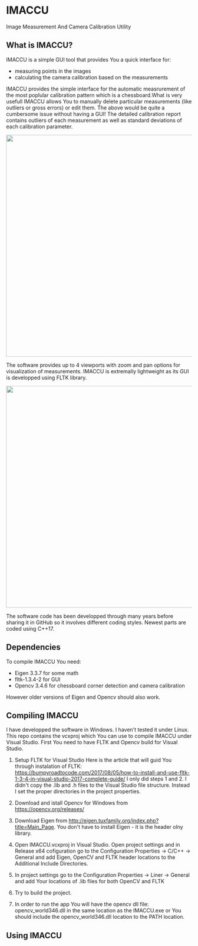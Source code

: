 # IMACCU

Image Measurement And Camera Calibration Utility

## What is IMACCU?

IMACCU is a simple GUI tool that provides You a quick interface for:
- measuring points in the images
- calculating the camera calibration based on the measurements

IMACCU provides the simple interface for the automatic measrurement of the most poplular calibration pattern which is a chessboard.What is very usefull IMACCU allows You to manually delete particular measurements (like outliers or gross errors) or edit them. The above would be quite a cumbersome issue without having a GUI! The detailed calibration report contains outliers of each measurement as well as standard deviations of each calibration parameter.

<img src="https://user-images.githubusercontent.com/54469000/64493207-7d831b80-d27d-11e9-9605-05913396c102.jpg" width="600">

The software provides up to 4 viewports with zoom and pan options for visualization of measurements. IMACCU is extremally lightweight as its GUI is developped using FLTK library.

<img src="https://user-images.githubusercontent.com/54469000/64493210-807e0c00-d27d-11e9-8b87-5f4d092e1a0b.jpg" width="600">

The software code has been developped through many years before sharing it in GitHub so it involves different coding styles. Newest parts are coded using C++17.

## Dependencies

To compile IMACCU You need:
- Eigen 3.3.7 for some math
- fltk-1.3.4-2 for GUI
- Opencv 3.4.6 for chessboard corner detection and camera calibration

However older versions of Eigen and Opencv should also work.

## Compiling IMACCU

I have developped the software in Windows. I haven't tested it under Linux.
This repo contains the vcxproj which You can use to compile IMACCU under Visual Studio. First You need to have FLTK and Opencv build for Visual Studio.

1. Setup FLTK for Visual Studio
Here is the article that will guid You through instalation of FLTK:
https://bumpyroadtocode.com/2017/08/05/how-to-install-and-use-fltk-1-3-4-in-visual-studio-2017-complete-guide/
I only did steps 1 and 2. I didn't copy the .lib and .h files to the Visual Studio file structure. Instead I set the proper directories in the project properties.

2. Download and istall Opencv for Windows from https://opencv.org/releases/

3. Download Eigen from http://eigen.tuxfamily.org/index.php?title=Main_Page. You don't have to install Eigen - it is the header olny library.

4. Open IMACCU.vcxproj in Visual Studio. Open project settings and in Release x64 cofiguration go to the Configuration Properties -> C/C++ -> General and add Eigen, OpenCV and FLTK header locations to the Additional Include Directories.

5. In project settings go to the Configuration Properties -> Liner -> General and add Your locations of .lib files for both OpenCV and FLTK

6. Try to build the project.

7. In order to run the app You will have the opencv dll file: opencv_world346.dll in the same location as the IMACCU.exe or You should include the opencv_world346.dll location to the PATH location.

## Using IMACCU
